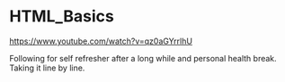 # HTML_Basics
https://www.youtube.com/watch?v=qz0aGYrrlhU

Following for self refresher after a long while and personal health break. Taking it line by line. 
